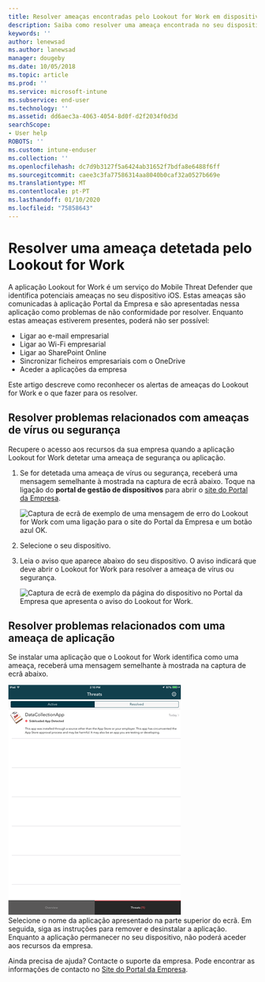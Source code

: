 ```yaml
---
title: Resolver ameaças encontradas pelo Lookout for Work em dispositivos iOS | Documentos da Microsoft
description: Saiba como resolver uma ameaça encontrada no seu dispositivo iOS pela aplicação Lookout for Work.
keywords: ''
author: lenewsad
ms.author: lanewsad
manager: dougeby
ms.date: 10/05/2018
ms.topic: article
ms.prod: ''
ms.service: microsoft-intune
ms.subservice: end-user
ms.technology: ''
ms.assetid: dd6aec3a-4063-4054-8d0f-d2f2034f0d3d
searchScope:
- User help
ROBOTS: ''
ms.custom: intune-enduser
ms.collection: ''
ms.openlocfilehash: dc7d9b3127f5a6424ab31652f7bdfa8e6488f6ff
ms.sourcegitcommit: caee3c3fa77586314aa8040b0caf32a0527b669e
ms.translationtype: MT
ms.contentlocale: pt-PT
ms.lasthandoff: 01/10/2020
ms.locfileid: "75858643"
---
```

# <a name="resolve-a-threat-found-by-lookout-for-work"></a>Resolver uma ameaça detetada pelo Lookout for Work  

A aplicação Lookout for Work é um serviço do Mobile Threat Defender que identifica potenciais ameaças no seu dispositivo iOS. Estas ameaças são comunicadas à aplicação Portal da Empresa e são apresentadas nessa aplicação como problemas de não conformidade por resolver. Enquanto estas ameaças estiverem presentes, poderá não ser possível:

* Ligar ao e-mail empresarial
* Ligar ao Wi-Fi empresarial
* Ligar ao SharePoint Online
* Sincronizar ficheiros empresariais com o OneDrive
* Aceder a aplicações da empresa

Este artigo descreve como reconhecer os alertas de ameaças do Lookout for Work e o que fazer para os resolver. 

## <a name="troubleshoot-virus-or-security-threat"></a>Resolver problemas relacionados com ameaças de vírus ou segurança  
Recupere o acesso aos recursos da sua empresa quando a aplicação Lookout for Work detetar uma ameaça de segurança ou aplicação.  

1. Se for detetada uma ameaça de vírus ou segurança, receberá uma mensagem semelhante à mostrada na captura de ecrã abaixo. Toque na ligação do **portal de gestão de dispositivos** para abrir o [site do Portal da Empresa](https://portal.manage.microsoft.com/devices).  

    ![Captura de ecrã de exemplo de uma mensagem de erro do Lookout for Work com uma ligação para o site do Portal da Empresa e um botão azul OK.](./media/mtd-go-to-device-management-portal-android.png)  

2. Selecione o seu dispositivo.  
3. Leia o aviso que aparece abaixo do seu dispositivo. O aviso indicará que deve abrir o Lookout for Work para resolver a ameaça de vírus ou segurança.     

    ![Captura de ecrã de exemplo da página do dispositivo no Portal da Empresa que apresenta o aviso do Lookout for Work.](./media/CP-lookout-virus-banner-1808.png)  

## <a name="troubleshoot-an-app-threat"></a>Resolver problemas relacionados com uma ameaça de aplicação   
Se instalar uma aplicação que o Lookout for Work identifica como uma ameaça, receberá uma mensagem semelhante à mostrada na captura de ecrã abaixo.  

![Captura de ecrã de exemplo que mostra uma lista de Ameaças de aplicação Ativas e Resolvidas detetadas pelo Lookout for Work.](./media/ios-lfw-threat-example.png)    
Selecione o nome da aplicação apresentado na parte superior do ecrã. Em seguida, siga as instruções para remover e desinstalar a aplicação. Enquanto a aplicação permanecer no seu dispositivo, não poderá aceder aos recursos da empresa.    

Ainda precisa de ajuda? Contacte o suporte da empresa. Pode encontrar as informações de contacto no [Site do Portal da Empresa](https://go.microsoft.com/fwlink/?linkid=2010980).    

